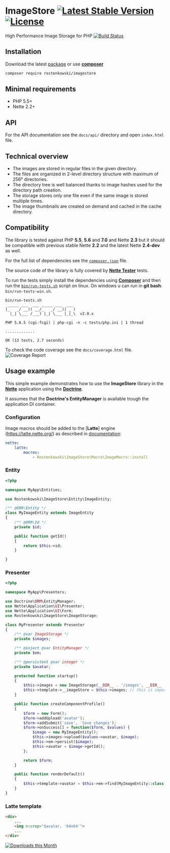 
# ImageStore [![Latest Stable Version](https://poser.pugx.org/rostenkowski/imagestore/v/stable)](https://github.com/rostenkowski/imagestore/releases) [![License](https://img.shields.io/badge/license-New%20BSD-blue.svg)](https://github.com/rostenkowski/imagestore/blob/master/LICENSE)

High Performance Image Storage for PHP [![Build Status](https://travis-ci.org/rostenkowski/imagestore.svg?branch=master)](https://travis-ci.org/rostenkowski/imagestore)

## Installation

Download the latest [package](https://github.com/rostenkowski/imagestore/releases)
or use [**composer**](https://getcomposer.org/doc/00-intro.md#globally)

```bash
composer require rostenkowski/imagestore
```

## Minimal requirements
- PHP 5.5+
- Nette 2.2+

## API
For the API documentation see the `docs/api/` directory and open `index.html` file.

## Technical overview
- The images are stored in regular files in the given directory.
- The files are organized in 2-level directory structure with maximum of 256² directories.
- The directory tree is well balanced thanks to image hashes used for the directory path creation.
- The storage stores only one file even if the same image is stored multiple times.
- The image thumbnails are created on demand and cached in the cache directory.

## Compatibility
The library is tested against PHP **5.5**, **5.6** and **7.0** and Nette **2.3** but it should be compatible with previous stable Nette **2.2** and the latest Nette **2.4-dev** as well.

For the full list of dependencies see the [`composer.json`](https://github.com/rostenkowski/imagestore/blob/master/composer.json) file.

The source code of the library is fully covered by [**Nette Tester**](https://tester.nette.org/) tests.

To run the tests simply install the dependencies
using [**Composer**](https://getcomposer.org/doc/00-intro.md#globally) and then run the [`bin/run-tests.sh`](bin/run-tests.sh) script on linux. On windows u can run in **git bash**: `bin/run-tests-win.sh`.

```
bin/run-tests.sh
 _____ ___  ___ _____ ___  ___
|_   _/ __)( __/_   _/ __)| _ )
  |_| \___ /___) |_| \___ |_|_\  v2.0.x

PHP 5.6.5 (cgi-fcgi) | php-cgi -n -c tests/php.ini | 1 thread

.............

OK (13 tests, 2.7 seconds)
```

To check the code coverage see the `docs/coverage.html` file.
![Coverage Report](https://raw.githubusercontent.com/rostenkowski/imagestore/master/docs/coverage.png)

## Usage example

This simple example demonstrates how to use the **ImageStore** library in the [**Nette**](https://doc.nette.org/cs/2.3/quickstart) application
using the [**Doctrine**](http://docs.doctrine-project.org/projects/doctrine-orm/en/latest/tutorials/getting-started.html).

It assumes that the **Doctrine's EntityManager** is available trough the application DI container.

### Configuration

Image macros should be added to the [**Latte**] engine (https://latte.nette.org/) as described
in [documentation](https://doc.nette.org/en/2.2/configuring#toc-latte):

```yaml
nette:
    latte:
        macros:
            - Rostenkowski\ImageStore\Macro\ImageMacro::install
```


### Entity

```php
<?php

namespace MyApp\Entities;

use Rostenkowski\ImageStore\Entity\ImageEntity;

/** @ORM\Entity */
class MyImageEntity extends ImageEntity
{
	/** @ORM\Id */
	private $id;

	public function getId()
	{
		return $this->id;
	}

}
```

### Presenter

```php
<?php

namespace MyApp\Presenters;

use Doctrine\ORM\EntityManager;
use Nette\Application\UI\Presenter;
use Nette\Application\UI\Form;
use Rostenkowski\ImageStore\ImageStorage;

class MyPresenter extends Presenter
{
	/** @var ImageStorage */
	private $images;

	/** @inject @var EntityManager */
    private $em;

    /** @persistent @var integer */
    private $avatar;

	protected function startup()
	{
		$this->images = new ImageStorage(__DIR__ . '/images', __DIR__ . '/cache');
		$this->template->__imageStore = $this->images; // this is important for the image macros
	}

	public function createComponentProfile()
	{
		$form = new Form();
		$form->addUpload('avatar');
		$form->addSubmit('save', 'Save changes');
		$form->onSuccess[] = function($form, $values) {
			$image = new MyImageEntity();
			$this->images->upload($values->avatar, $image);
			$this->em->persist($image);
			$this->avatar = $image->getId();
		};

		return $form;
	}

	public function renderDefault()
	{
		$this->template->avatar = $this->em->find(MyImageEntity::class, $this->avatar);
	}
}
```

### Latte template

```html
<div>
	...
	<img n:crop="$avatar, '64x64'">
	...
</div>
```

[![Downloads this Month](https://img.shields.io/packagist/dm/rostenkowski/imagestore.svg)](https://packagist.org/packages/rostenkowski/imagestore)
